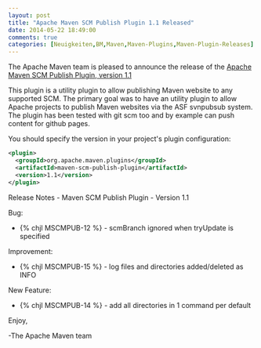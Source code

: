 ```yaml
---
layout: post
title: "Apache Maven SCM Publish Plugin 1.1 Released"
date: 2014-05-22 18:49:00
comments: true
categories: [Neuigkeiten,BM,Maven,Maven-Plugins,Maven-Plugin-Releases]
---
```

The Apache Maven team is pleased to announce the release of the 
[Apache Maven SCM Publish Plugin, version 1.1](http://maven.apache.org/plugins/maven-scm-publish-plugin/)

This plugin is a utility plugin to allow publishing Maven website to any 
supported SCM. The primary goal was to have an utility plugin to allow Apache 
projects to publish Maven websites via the ASF svnpubsub system. The plugin 
has been tested with git scm too and by example can push content for github 
pages.


You should specify the version in your project's plugin configuration:

``` xml
<plugin>
  <groupId>org.apache.maven.plugins</groupId>
  <artifactId>maven-scm-publish-plugin</artifactId>
  <version>1.1</version>
</plugin>
```

<!-- more -->

Release Notes - Maven SCM Publish Plugin - Version 1.1

Bug:

 * {% chjl MSCMPUB-12 %} - scmBranch ignored when tryUpdate is specified

Improvement:

 * {% chjl MSCMPUB-15 %} - log files and directories added/deleted as INFO

New Feature:

 * {% chjl MSCMPUB-14 %} - add all directories in 1 command per default

Enjoy,

-The Apache Maven team
